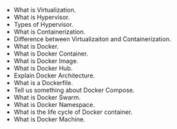 - What is Virtualization.
- What is Hypervisor.
- Types of Hypervisor.
- What is Containerization.
- Difference between Virtualizaiton and Containerization.
- What is Docker.
- What is Docker Container.
- What is Docker Image.
- What is Docker Hub.
- Explain Docker Architecture.
- What is a Dockerfile.
- Tell us something about Docker Compose.
- What is Docker Swarm.
- What is Docker Namespace.
- What is the life cycle of Docker container.
- What is Docker Machine.